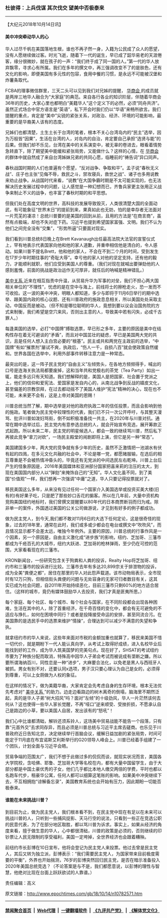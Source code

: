 ### 杜彼得：上兵伐谋 其次伐交 望美中否极泰来
------------------------

<p>
 【大纪元2018年10月14日讯】
</p>
<h4>
 美中冲突牵动华人的心
</h4>
<p>
 华人过尽千帆在美国落地生根，谁也不再孑然一身，入籍为公民成了众人的愿望，没有人愿继续做过客。时光飞逝，随着下一代的诞生，早已成了韶华易老的天涯倦客，缘分很微妙，就在孩子的一声：“我们终于成了同一国的人。”第一代的华人放弃飘零，寻求心有所属。我们在多年的撰文中，再三强调改变不了的是肤色，还有文化的影响，即便美国有多元性的包容，食用中餐的习惯，是永远不可能被汉堡和炸薯条取代。
</p>
<p>
 FCBA的理事微信群里，三天二头可以见到我们对兄姊的提醒，
 <a href="http://www.epochtimes.com/gb/tag/%E5%8D%8E%E5%95%86%E4%BC%9A.html">
  华商会
 </a>
 的成员就是两岸三地华人融合为“大家庭”的典范。来自各行各业的知识阶层，伴随着华商会36年的历史，大家心里也都明白“美籍华人”这个定义下的必然，必须“同舟共济”。虽然正式场合中官方语言是“英语”，私下开会时我们仍以“华语”来畅所欲言。我们提醒的重点，肯定是“美中”尖锐的紧张关系，对政治、经济、环境的可能影响，最重要的是华裔美人该有的态度。
</p>
<p>
 兄姊们也都清楚，土生土长于台湾的笔者，根本不关心台湾岛内的“民主”选举，因为万般皆“因果”，生活在台湾的人，对岛内的自治，肯定要自己承担“选贤与能”的后果。但我们却不乐见，台湾在美中的关系演变中，被无辜的卷进去，眼看着情势急转直下，除了期望美中能缓和紧张局势，又能做什么？这样的心情，在
 <a href="http://www.epochtimes.com/gb/tag/%E5%8D%8E%E5%95%86%E4%BC%9A.html">
  华商会
 </a>
 的群体中就自然成了来自台湾姊妹兄弟的共同心愿，临睡前的“祷告词”异口同声。
</p>
<p>
 春秋战国时期的人们也普遍有个愿望，“反对战争、争取和平”。孟子说“春秋无义战”、庄子也主张“见侮不辱，救民之斗，禁攻寝兵，救世之战”、诸子也多用说教来劝止战争。从战国时代来看，“说教”在大国争霸时期是不太可能实现的，也无法解决历史发展过程中的问题，让人感觉是一种幻想而已，齐鲁兵家更主张用正义战争来制止不义的战争，也丰富了春秋时期的和平思想。
</p>
<p>
 但我们处在高度文明的世界，高科技的发展导致毁灭，人类很清楚大国的全面动武，有可能象征“世界末日”的提前到来，果真如此也无妨，怕的是幸存者无法面对一片荒芜的凄凉！总统川普要的是美国的回到从前，且用的方法是“在商言商”，虽然有点极端，却也不失对症下药。习近平也提到希望国家富强、文明。我们不认为他们之间完全没有“交集”，“形势所逼”只要面对现实。
</p>
<p>
 我们看到川普总统8日晚上在Brett Kavanaugh出任最高法院大法官的宣誓仪式上，罕有地表示代表国家向他和他的家人道歉，并重申相信他是清白的，令人感动。如果川普不提名Brett，他和他的家人，不会在不到二个月的时间，受到发生在17岁少年时期往事的“奇耻大辱”。幸亏他的家人对他的坚定支持，还有他的毅力，才能顺利就职，他们应受到美国人的尊重。（我们对现在就喊出要弹劾他的人感到羞愧，前面的挑战是政治运作无可厚非，就任后的呐喊是精神错乱。）
</p>
<p>
 <a href="http://www.epochtimes.com/gb/tag/%E7%BE%8E%E4%B8%AD%E5%85%B3%E7%B3%BB.html">
  美中关系
 </a>
 近来在相互指责中升温，从贸易升华为军事的对垒，我们不担心两大国相关单位的“不理性”，忧虑的是在空中与海上，前线将士的擦枪走火，恐一发而不可收拾。这一波的美中冲突，明眼人都知道，多少与即将于11月6日举行的期中选举、跟美国内政的核心议题、还有川普政府的施政息息相关，所以美国处处采取主动，中国反而是被动。（但不知是哪位聪明的华人，竟想到要以议会治国务院的方式来制衡，我们希望是空穴来风，否则出主意的人，导致美中若有闪失，必成千古罪人。）
</p>
<p>
 每逢美国的选举，必打“中国牌”搏取选票，早已形之多年，主要的原因是美中在结构性存在着无可避谈的“矛盾”，而且对中国茁壮的疑虑，早已是美国两大党的共识，且是任何人想入主白宫必要的“根基”。民主或共和两党在主政前的选举，“中国牌”有如“摧票剂”屡试不爽，执政后，“伤人一千，自损八百”就会使政策自然缓和。世界各国在选举中，利用外部事件转移注意力是一种常态。
</p>
<p>
 最突出的是，这一阵子民主党的“自由主义”左倾势头，在各地方频频得手，喊出的口号是连海关执法局都要废掉，这和当年共和党极右的茶党（Tea Party）如出一辄，能走多远只有天知道。我们想解释的是，美国人是把国家、社会置于党派之上，他们的信仰和爱宪法、爱国家是发自内心的，从南北战争到反战的嬉皮文化，甚至偏差的宗教崇拜，在过去都动摇不了美国人维护“宪法”精神的决心，现在也不可能，未来更不会有，这是上帝对美国的恩赐！
</p>
<p>
 川普总统当然了解，期中选举是对他的政府执政二年的信任投票，而且会影响到他的施政。笔者做为民主党中较理性的代表，我们已不只一次公开呼吁，与其整天漫骂、批评川普如泼妇骂街，倒不如积极准备找一共主，在2020年与川普对抗。通常在期中选举过后，民主党内有意参选总统的人，就会开始宣布竞选，展开筹款正式起跑。所以未来二年，民主党的明星候选人，都会一致的继续骂川普，然后私下再彼此竞争“拿刀对砍”，一场民主殿堂的闹剧即将上演，但它是另一种“常态”。
</p>
<p>
 美国建国多少年，两大党的竞争就有多少年的历史，虽然不乏激情把一池湖水有伏有起的四溅，在多元文化共融的社会中，不论是哪一党，都愿赌服输，在选后的相互尊重是不会被热情冲昏头的，毕竟还有无党派的中间选民左右乾坤。川普上台后产生的怪象原因是，2016年美国媒体和亚洲部分国家把喜来莉的注压的太大，到现在美国国内部分人以“弹劾”来掩饰自己的“无知”。华人文化虽不同，到了美国“价值观”一样，我们想再一次强调“中庸”之道，华人只要记得投票就对了。
</p>
<p>
 移民美国这么多年，从来没有见过任何一个国家介入美国选举或投资买美大楼(旧有的)有好果子吃，只是肥了那些妙口舌花的掮客。所以在几年前，大量中资机构竞购美国纽约地标时，我们曾撰文提醒要以80年代的日本商贾断羽而归为戒。除非单一的案件，外国透过美国的公关公司做游说，才见到有好多的例子都成功。
</p>
<p>
 做为民主党人，到今天,我们都不敢对11月6日的大选下任何定论，这是很奇怪的现象，过去的18年里，通常在此时，我们或多或少都会在电台或撰文中“吹吹风”，而且情况显示都不会差太远，唯独今年例外。主要的原因，川普总统的行事作风是一个因素，另一个原因是，自由主义激化成“进步族”的影响，纽约、芝加哥、三藩市都成为千疮百孔的大城市，纽约大跃进、芝加哥的枪林弹雨，至少仍在可控的范围，大家看看现在的三藩市。
</p>
<p>
 KRON新闻台，一份研究包含关于狗粪和人粪的投诉，Realty Hop将芝加哥、纽约市和三藩市的投诉进行比较。三藩市去年有多达20,899宗关于排泄物的投诉，成为全美“粪便之都”，居住在那里的华人对此怨声载道。该市动物局表示，全市现时有12万只狗，但相信街头粪便的问题与无处容身的无家可归者数目有关，这其实已成为社会问题，自2011年开始持续恶化，目前三藩市只剩60%的地方适合居住。（这样的城市，竟仍有媒体鼓励华人去投资，我们才真是匪夷所思。）
</p>
<p>
 每个家庭、每个社区、每个城市、每个社会与国家，在不同阶段都会出现各种困难，生活在其中的人，除了首重经济，在千奇百怪的变化中，都会有无可避免的不适应与挣扎，如何在困境中同行？或者是投降接受命运的安排，甚至同流合污。在美国靠的是选民手中的选票来维护“情操”，合理达到可以减少不满意的失望和争执。
</p>
<p>
 就拿纽约市的华人来说，这些年来面对市税的金额加重也就算了，移民来美国不惜一切代价，就是期盼下一代人能认真向学，从考试上取得好成绩，进入名校毕业后能找到好的工作，成为华人筑美国梦的完美句点。现在好了，SHSAT的考试纽约市要为了种族分配而取消，特殊高中因华人子弟会考试而被说成有垄断之嫌。所以要所谓海纳百川，同性恋是一种“进步”，大麻要合法化，以免老是黑人与西班牙人被抓。男女有别不对，还要认同x选项，男子汉只要心理认为自己是女的，必须得到尊重，可以上女厕做为人权的象征。
</p>
<p>
 在这样的情况下，做为美籍华裔，大家肯定会先考虑自身的生存环境，根本无法优先考虑对“
 <a href="http://www.epochtimes.com/gb/tag/%E7%BE%8E%E4%B8%AD%E5%85%B3%E7%B3%BB.html">
  美中关系
 </a>
 ”的助力。边走边看路边的树木离奇的倒塌，脑海里不期然泛起，真的是华人子弟“树大招风”吗？面对“左倾”的十级劲风，华人一片茫然该何去何从？这也使得一些华人家长觉醒，不再“哑口”逆来顺受、受挫折损，不愿承认自己是路边的小草，要以美国人自居，发出该有的“怒吼”！
</p>
<p>
 我们心中比谁都清础，解铃还须系铃人，这场美中贸易战能不能告一个段落，只有靠“元首外交”去求同存异，而且必须是川普总统与习近平主席去磋商。也乐见于川普政府近日告知北京，决定继续举行首脑会议，缓解日益加剧的紧张局势，时间可能定于11月底在布宜诺斯艾利斯举行的G20领导人峰会上。川普已经着手组建了一个团队，计划全面与习近平会晤。
</p>
<p>
 贸易争端的范围太广，我们不想于此做过多的侃侃而谈，就现实状况而言，美国各大学院校，含哈佛、耶鲁、芝加哥大学等名校在内，都有大量中国留学生，由于大部分都是中国土豪优秀的子女，他们几乎都比本地人缴交两倍的学费，平时也都以名跑车代步，租豪华公寓，任何人都可以细算这笔账的影响。如果美中冲突继续下去，不互相拥抱“谅解备忘录”，美国教育系统也会开始有压力，因此期盼一切能否极泰来。
</p>
<h4>
 谁能在未来挑战川普？
</h4>
<p>
 到目前为止，做为民主党人，我们根本看不到，在民主党中现在有足以在未来可以挑战川普的人，只听到一些捕风捉影、天马行空的说法，只看到一些正在竞选公职的民意代表，为了在部分地区取胜，都以骂川普为诉求。事实上，如果从经济的角度来看，擅于做生意的华人，心中都很清础，川普的政策是必须的，否则继续的印钞票让人民无限制的享受福利，美国一定垮掉，全世界经济也会跟着糟殃。
</p>
<p>
 前纽约市长彭博在10日宣布，他将会登记为民主党人来投票。他过去曾是民主党人，其后又转为独立派，彭博表示：“我们需要民主党人，为国家带来目前极度需要的平衡”，外界也开始揣测，76岁的彭博突然回归民主党，是否在暗示准备投入2020年美国总统竞选？（不论答案是与不是，我们都愿意说，以彭博的理性与智慧，他绝对比现在台面上跃跃欲试的人靠谱。）
</p>
<p>
 责任编辑：高义
</p>

原文链接：http://www.epochtimes.com/gb/18/10/14/n10782571.htm


------------------------
#### [禁闻聚合首页](https://github.com/gfw-breaker/banned-news/blob/master/README.md) &nbsp;|&nbsp; [Web代理](https://github.com/gfw-breaker/open-proxy/blob/master/README.md) &nbsp;|&nbsp; [一键翻墙软件](https://github.com/gfw-breaker/nogfw/blob/master/README.md) &nbsp;|&nbsp; [《九评共产党》](https://github.com/gfw-breaker/9ping.md/blob/master/README.md#九评之一评共产党是什么) &nbsp;|&nbsp; [《解体党文化》](https://github.com/gfw-breaker/jtdwh.md/blob/master/README.md#绪论)